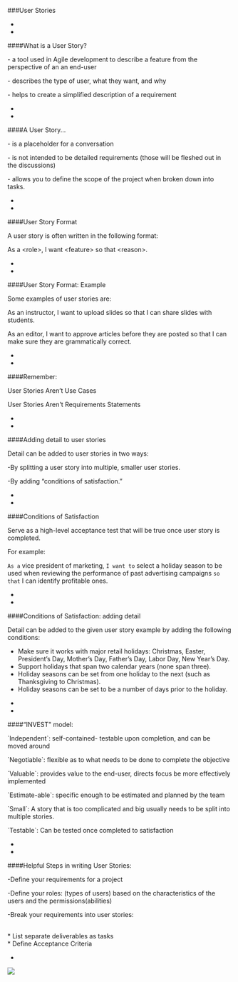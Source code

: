 ###User Stories



-
-
####What is a User Story?

<p class="fragment fade-up">- a tool used in Agile development to describe a feature from the perspective of an an end-user</p>
<p class="fragment fade-up">- describes the type of user, what they want, and why</p>
<p class="fragment fade-up">- helps to create a simplified description of a requirement</p>

-
-
####A User Story...
<p class="fragment fade-up">- is a placeholder for a conversation</p>
<p class="fragment fade-up">- is not intended to be detailed requirements (those will be fleshed out in the discussions)</p>
<p class="fragment fade-up">- allows you to define the scope of the project when broken down into tasks. </p>


-
-
####User Story Format

A user story is often written in the following format:

As a &lt;role&gt;, I want &lt;feature&gt; so that &lt;reason&gt;.


-
-
####User Story Format: Example

Some examples of user stories are:

<p class="fragment fade-up">As an instructor, I want to upload slides so that I can share slides with students.</p>

<p class="fragment fade-up">As an editor, I want to approve articles before they are posted so that I can make sure they are grammatically correct.</p>



-
-
####Remember:
<p class="fragment fade-up">User Stories Aren’t Use Cases</p>
<p class="fragment fade-up">User Stories Aren't Requirements Statements</p>

-
-
####Adding detail to user stories

Detail can be added to user stories in two ways:

<p class="fragment fade-up">-By splitting a user story into multiple, smaller user stories.</p>

<p class="fragment fade-up">-By adding “conditions of satisfaction.”</p>


-
-
####Conditions of Satisfaction

Serve as a high-level acceptance test that will be true once user story is completed.

For example:

`As a` vice president of marketing, `I want to` select a holiday season to be used when reviewing the performance of past advertising campaigns `so that` I can identify profitable ones. 



-
-
####Conditions of Satisfaction: adding detail

Detail can be added to the given user story example by adding the following conditions:
* Make sure it works with major retail holidays: Christmas, Easter, President’s Day, Mother’s Day, Father’s Day, Labor Day, New Year’s Day.
* Support holidays that span two calendar years (none span three).
* Holiday seasons can be set from one holiday to the next (such as Thanksgiving to Christmas).
* Holiday seasons can be set to be a number of days prior to the holiday.


-
-

####“INVEST" model:
<p class="fragment fade-up">`Independent`: self-contained- testable upon completion, and can be moved around<p>
<p class="fragment fade-up">`Negotiable`: flexible as to what needs to be done to complete the objective </p>
<p class="fragment fade-up">`Valuable`: provides value to the end-user, directs focus be more effectively implemented
<p class="fragment fade-up">`Estimate-able`: specific enough to be estimated and planned by the team</p>
<p class="fragment fade-up">`Small`: A story that is too complicated and big usually needs to be split into multiple stories.</p>
<p class="fragment fade-up">`Testable`: Can be tested once completed to satisfaction</p>


-
-

####Helpful Steps in writing User Stories: 
<p class="fragment fade-up">-Define your requirements for a project</p>
<p class="fragment fade-up">-Define your roles: (types of users) based on the characteristics of the users and the permissions(abilities)</p>
<p class="fragment fade-up">-Break your requirements into user stories:

<br>* List separate deliverables as tasks
<br>* Define Acceptance Criteria
</p>



-
<img src = 'https://i.pinimg.com/736x/b8/b1/f5/b8b1f599f690c59b4d5d8f58f23cfeef--cutest-bunnies-cute-bunny.jpg'>